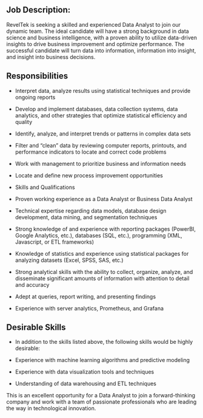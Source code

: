 ## Job Description:



RevelTek is seeking a skilled and experienced Data Analyst to join our dynamic team. The ideal candidate will have a strong background in data science and business intelligence, with a proven ability to utilize data-driven
insights to drive business improvement and optimize performance. The successful candidate will turn data into information, information into insight, and insight into business decisions.


## Responsibilities

* Interpret data, analyze results using statistical techniques and provide ongoing reports


* Develop and implement databases, data collection systems, data analytics, and other strategies that optimize statistical efficiency and quality


* Identify, analyze, and interpret trends or patterns in complex data sets


* Filter and “clean” data by reviewing computer reports, printouts, and performance indicators to locate and correct code problems


* Work with management to prioritize business and information needs


* Locate and define new process improvement opportunities


* Skills and Qualifications


* Proven working experience as a Data Analyst or Business Data Analyst


* Technical expertise regarding data models, database design development, data mining, and segmentation techniques


* Strong knowledge of and experience with reporting packages (PowerBI, Google Analytics, etc.), databases (SQL, etc.), programming (XML, Javascript, or ETL frameworks)


* Knowledge of statistics and experience using statistical packages for analyzing datasets (Excel, SPSS, SAS, etc.)


* Strong analytical skills with the ability to collect, organize, analyze, and disseminate significant amounts of information with attention to detail and accuracy


* Adept at queries, report writing, and presenting findings


* Experience with server analytics, Prometheus, and Grafana


## Desirable Skills

* In addition to the skills listed above, the following skills would be highly desirable:

* Experience with machine learning algorithms and predictive modeling

* Experience with data visualization tools and techniques

* Understanding of data warehousing and ETL techniques





This is an excellent opportunity for a Data Analyst to join a forward-thinking company and work with a team of passionate professionals who are leading the way in technological innovation.
